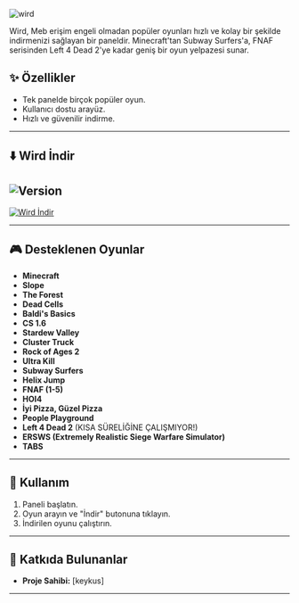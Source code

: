 ![wird](https://github.com/user-attachments/assets/308ce5d0-c11f-4035-a0db-3c2ef7c131a5)


Wird, Meb erişim engeli olmadan popüler oyunları hızlı ve kolay bir şekilde indirmenizi sağlayan bir paneldir. Minecraft'tan Subway Surfers'a, FNAF serisinden Left 4 Dead 2'ye kadar geniş bir oyun yelpazesi sunar.



## ✨ Özellikler

- Tek panelde birçok popüler oyun.
- Kullanıcı dostu arayüz.
- Hızlı ve güvenilir indirme.

---

## ⬇️ Wird İndir
![Version](https://img.shields.io/badge/version-3.0.0-blue)  
--
[![Wird İndir](https://img.shields.io/badge/Wird-%C4%B0ndir-blue?style=for-the-badge&logo=github)](https://github.com/sdwird/wird/releases/download/v3/swird.exe)

---

## 🎮 Desteklenen Oyunlar

- **Minecraft**  
- **Slope**  
- **The Forest**  
- **Dead Cells**  
- **Baldi's Basics**  
- **CS 1.6**  
- **Stardew Valley**  
- **Cluster Truck**  
- **Rock of Ages 2**  
- **Ultra Kill**  
- **Subway Surfers**  
- **Helix Jump**  
- **FNAF (1-5)**  
- **HOI4**  
- **İyi Pizza, Güzel Pizza**  
- **People Playground**  
- **Left 4 Dead 2**  (KISA SÜRELİĞİNE ÇALIŞMIYOR!)
- **ERSWS (Extremely Realistic Siege Warfare Simulator)**  
- **TABS**  

---

## 🚀 Kullanım

1. Paneli başlatın.  
2. Oyun arayın ve "İndir" butonuna tıklayın.  
3. İndirilen oyunu çalıştırın.  

---

## 👥 Katkıda Bulunanlar

- **Proje Sahibi:** [keykus]  

---
